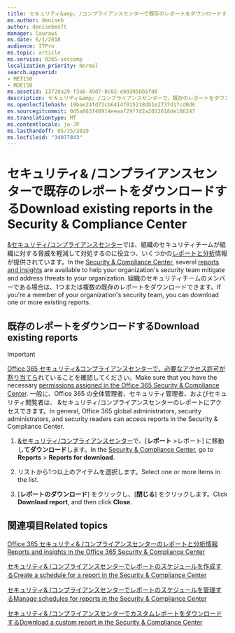 ```yaml
---
title: セキュリティ&amp; /コンプライアンスセンターで既存のレポートをダウンロードする
ms.author: deniseb
author: denisebmsft
manager: laurawi
ms.date: 6/1/2018
audience: ITPro
ms.topic: article
ms.service: O365-seccomp
localization_priority: Normal
search.appverid:
- MET150
- MOE150
ms.assetid: 1372da29-f3ab-49d7-8c02-eb9305bb5fd8
description: セキュリティ&amp; /コンプライアンスセンターで、既存のレポートをダウンロードする方法について説明します。
ms.openlocfilehash: 19bae24fd72cb6414f015218db1e2737d1fcd0d6
ms.sourcegitcommit: 0d5a863f48914eeaaf29f7d2a2022618de186247
ms.translationtype: MT
ms.contentlocale: ja-JP
ms.lasthandoff: 05/15/2019
ms.locfileid: "34077843"
---
```

# <a name="download-existing-reports-in-the-security-amp-compliance-center"></a><span data-ttu-id="ba2b1-103">セキュリティ&amp; /コンプライアンスセンターで既存のレポートをダウンロードする</span><span class="sxs-lookup"><span data-stu-id="ba2b1-103">Download existing reports in the Security &amp; Compliance Center</span></span>

<span data-ttu-id="ba2b1-104">[ &amp;セキュリティ/コンプライアンスセンター](https://protection.office.com)では、組織のセキュリティチームが組織に対する脅威を軽減して対処するのに役立つ、いくつかの[レポートと分析](reports-and-insights-in-security-and-compliance.md)情報が提供されています。</span><span class="sxs-lookup"><span data-stu-id="ba2b1-104">In the [Security &amp; Compliance Center](https://protection.office.com), several [reports and insights](reports-and-insights-in-security-and-compliance.md) are available to help your organization's security team mitigate and address threats to your organization.</span></span> <span data-ttu-id="ba2b1-105">組織のセキュリティチームのメンバーである場合は、1つまたは複数の既存のレポートをダウンロードできます。</span><span class="sxs-lookup"><span data-stu-id="ba2b1-105">If you're a member of your organization's security team, you can download one or more existing reports.</span></span> 
  
## <a name="download-existing-reports"></a><span data-ttu-id="ba2b1-106">既存のレポートをダウンロードする</span><span class="sxs-lookup"><span data-stu-id="ba2b1-106">Download existing reports</span></span>

> [!IMPORTANT]
> <span data-ttu-id="ba2b1-107">[Office 365 セキュリティ&amp;コンプライアンスセンターで、必要なアクセス許可が割り当てら](permissions-in-the-security-and-compliance-center.md)れていることを確認してください。</span><span class="sxs-lookup"><span data-stu-id="ba2b1-107">Make sure that you have the necessary [permissions assigned in the Office 365 Security &amp; Compliance Center](permissions-in-the-security-and-compliance-center.md).</span></span> <span data-ttu-id="ba2b1-108">一般に、Office 365 の全体管理者、セキュリティ管理者、およびセキュリティ閲覧者は、 &amp;セキュリティ/コンプライアンスセンターのレポートにアクセスできます。</span><span class="sxs-lookup"><span data-stu-id="ba2b1-108">In general, Office 365 global administrators, security administrators, and security readers can access reports in the Security &amp; Compliance Center.</span></span> 
  
1. <span data-ttu-id="ba2b1-109">[ &amp;セキュリティ/コンプライアンスセンター](https://protection.office.com)で、[**レポート** \>レポート] に移動し**てダウンロード**します。</span><span class="sxs-lookup"><span data-stu-id="ba2b1-109">In the [Security &amp; Compliance Center](https://protection.office.com), go to **Reports** \> **Reports for download**.</span></span>
    
2. <span data-ttu-id="ba2b1-110">リストから1つ以上のアイテムを選択します。</span><span class="sxs-lookup"><span data-stu-id="ba2b1-110">Select one or more items in the list.</span></span>
    
3. <span data-ttu-id="ba2b1-111">[**レポートのダウンロード**] をクリックし、[**閉じる**] をクリックします。</span><span class="sxs-lookup"><span data-stu-id="ba2b1-111">Click **Download report**, and then click **Close**.</span></span>
    
## <a name="related-topics"></a><span data-ttu-id="ba2b1-112">関連項目</span><span class="sxs-lookup"><span data-stu-id="ba2b1-112">Related topics</span></span>

[<span data-ttu-id="ba2b1-113">Office 365 セキュリティ&amp; /コンプライアンスセンターのレポートと分析情報</span><span class="sxs-lookup"><span data-stu-id="ba2b1-113">Reports and insights in the Office 365 Security &amp; Compliance Center</span></span>](reports-and-insights-in-security-and-compliance.md)
  
[<span data-ttu-id="ba2b1-114">セキュリティ&amp; /コンプライアンスセンターでレポートのスケジュールを作成する</span><span class="sxs-lookup"><span data-stu-id="ba2b1-114">Create a schedule for a report in the Security &amp; Compliance Center</span></span>](create-a-schedule-for-a-report.md)
  
[<span data-ttu-id="ba2b1-115">セキュリティ&amp; /コンプライアンスセンターでレポートのスケジュールを管理する</span><span class="sxs-lookup"><span data-stu-id="ba2b1-115">Manage schedules for reports in the Security &amp; Compliance Center</span></span>](manage-schedules-for-multiple-reports.md)
  
[<span data-ttu-id="ba2b1-116">セキュリティ&amp; /コンプライアンスセンターでカスタムレポートをダウンロードする</span><span class="sxs-lookup"><span data-stu-id="ba2b1-116">Download a custom report in the Security &amp; Compliance Center</span></span>](set-up-and-download-a-custom-report.md)
  

